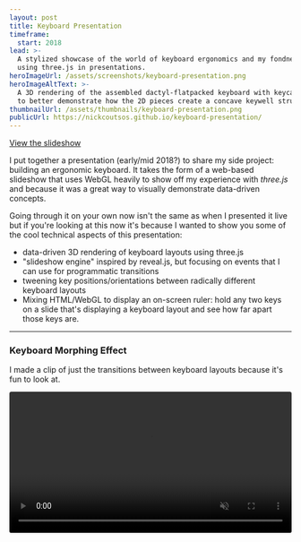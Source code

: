 ```yaml
---
layout: post
title: Keyboard Presentation
timeframe:
  start: 2018
lead: >-
  A stylized showcase of the world of keyboard ergonomics and my fondness for
  using three.js in presentations.
heroImageUrl: /assets/screenshots/keyboard-presentation.png
heroImageAltText: >-
  A 3D rendering of the assembled dactyl-flatpacked keyboard with keycaps added
  to better demonstrate how the 2D pieces create a concave keywell structure.
thumbnailUrl: /assets/thumbnails/keyboard-presentation.png
publicUrl: https://nickcoutsos.github.io/keyboard-presentation/
---
```


<a target="_blank" href="{{ page.publicUrl }}">View the slideshow</a>

I put together a presentation (early/mid 2018?) to share my side project:
building an ergonomic keyboard. It takes the form of a web-based slideshow that
uses WebGL heavily to show off my experience with _three.js_ and because it was
a great way to visually demonstrate data-driven concepts.

Going through it on your own now isn't the same as when I presented it live but
if you're looking at this now it's because I wanted to show you some of the cool
technical aspects of this presentation:

- data-driven 3D rendering of keyboard layouts using three.js
- "slideshow engine" inspired by reveal.js, but focusing on events that I can
  use for programmatic transitions
- tweening key positions/orientations between radically different keyboard
  layouts
- Mixing HTML/WebGL to display an on-screen ruler: hold any two keys on a slide
  that's displaying a keyboard layout and see how far apart those keys are.

---

### Keyboard Morphing Effect

I made a clip of just the transitions between keyboard layouts because it's fun
to look at.

<video autoplay muted loop style="border-radius: 0.25em; width: 100%">
  <source src="/assets/keyboards-morph-480p.mp4">
</video>
